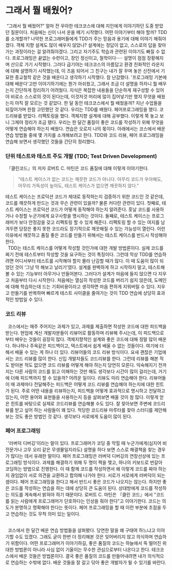 # 그래서 뭘 배웠어?
&nbsp;“그래서 뭘 배웠어?” 얼마 전 우아한 테크코스에 대해 지인에게 이야기하던 도중 받았던 질문이다. 처음에는 신이 나서 운을 떼기 시작했다. 어떤 이야기부터 해야 할까? TDD를 소개할까? 나약한 프로그래머들에게 TDD가 주는 믿음과 용기에 대해 이야기 해줘야겠다. 객체 지향 설계도 많이 배우지 않았나? 설계에는 정답이 없고, 스스로의 답을 찾아가는 과정이라는 걸 알려줘야겠다. 그리고 자기주도 학습과 관련된 이야기도 빠질 수 없다. 프로그래밍은 끝없는 수련이고, 장인 정신이고, 철학이다····· 설명이 점점 장황해지며 산으로 가기 시작했다. 그러다 급기야는 테크코스의 아름답고 환경 친화적인 라운지에 대해 설명하기 시작했는데, 이 즈음 되어서 그 친구는 내가 잘 꾸며 놓은 신전에서 기묘한 종교철학 같은 것을 배운다고 생각하기 시작했다. 참 난감했다. '프로그래밍 기본에 대해 배운다'고만 이야기하기에는 뭔가 아쉬웠고, 그래서 조금 더 설명을 하자니 뭘 배우는지 간단하게 정리하기 어려웠다. 지식은 복잡한 내용들을 단순하게 재구성할 수 있어야 비로소 스스로의 것이 된다는데, 이것저것 머리에 많이 집어넣기만 했지 무엇을 배웠는지 아직 잘 모르는 것 같았다. 한 달 동안 테크코스에서 뭘 배웠을까? 지난 수업들을 되짚어가며 한참 고민했던 것 같다. 우리는 TDD를 배웠다. 페어프로그래밍을 했다. 코드리뷰를 받았다. 리펙토링을 했다. 객체지향 설계에 대해 공부했다. 이렇게 쭉 놓고 보니 그제야 정리가 조금 됐다. 우리는 한 달간 품질이 좋은 코드를 작성하기 위해 무엇을 어떻게 연습해야 하는지 배웠다. 연습은 오로지 나의 몫이다.
아래에서는 코스에서 배운 연습 방법들 중에 몇 가지를 소개해보려고 한다. TDD와 코드 리뷰, 페어 프로그래밍을 연습해 보면서 생각했던 것들을 간단히 정리했다.

### 단위 테스트와 테스트 주도 개발 (TDD; Test Driven Development)
 &nbsp;『클린코드』의 저자 로버트 C. 마틴은 코드 품질에 대해 이렇게 이야기한다.
 > "테스트 케이스가 없는 코드는 깨끗한 코드가 아니다. 아무리 코드가 우아해도, 아무리 가독성이 높아도, 테스트 케이스가 없으면 깨끗하지 않다."
 
테스트 케이스는 프로덕션 코드가 제대로 동작하는지 검증하기 위한 코드인 것 같은데, 코드를 깨끗하게 만드는 것과 무슨 관련이 있을까? 물론 커다란 관련이 있다. 첫째로, 테스트 케이스는 프로덕션 코드가 어떻게 동작해야 하는지 알려준다. 훗날 코드를 사용하거나 수정할 누군가에게 요구사항을 명시하는 것이다. 둘째로, 테스트 케이스는 프로그래머가 보다 안정감을 갖고 리펙토링 할 수 있게 해준다. 리펙토링 할 수 있는 여지를 남겨두면 당장은 좋지 못한 코드라도 장기적으로 깨끗해질 수 있는 가능성이 열린다. 이런 이유에서 깨끗하고 품질 좋은 코드를 만들기 위해서는 테스트 케이스를 반드시 작성해야 한다.
<br>&nbsp; TDD는 테스트 케이스를 어떻게 작성할 것인가에 대한 개발 방법론이다. 실제 코드를 짜기 전에 테스트부터 작성할 것을 요구하는 것이 특징이다. 그런데 막상 TDD를 연습하려면 어디서부터 테스트를 시작해야 할지 몰라 난감할 때가 많다. 이 때 도움이 많이 되었던 것이 ‘그냥 막 해보고 날리기’였다. 설계를 완벽하게 하고 시작하지 말고, 테스트해볼 수 있는 기능부터 아무거나 만들어본다. 그러다가 설계가 마음에 들지 않으면 다 지우고 처음부터 다시 시작한다. 처음에는 열심히 작성한 코드를 버리기 쉽지 않은데, 도메인에 대해 학습하는데 드는 기회비용이라고 생각하면 마음 편하게 지워버릴 수 있다. 지우고 만들기를 반복하며 빠르게 테스트 사이클을 줄여가는 것이 TDD 연습에 상당히 효과적인 방법일 수 있다.
 
### 코드 리뷰
&nbsp; 코스에서는 매주 주어지는 과제가 있고, 과제를 제출하면 작성한 코드에 대한 피드백을 받는다. 현업에 계신 개발자분들이 리뷰어로 활동하며 리뷰해 주시는데, 이 피드백으로부터 배우는 것들이 굉장히 많다. 객체지향적인 설계와 좋은 코드에 대해 정말 많이 배운다. 하나하나 주옥같은 피드백이고, 텍스트에서 쉽게 배울 수 없는 것들이다. 여기에 더해서 배울 수 있는 게 하나 더 있다. 리뷰어들의 코드 리뷰 방식이다. 요새 괜찮은 기업에서는 코드 리뷰를 많이 한다. 신입 개발자들도 코드리뷰를 한다. 그런데 리뷰를 해본 적도 받아본 적도 없으면 코드 리뷰를 어떻게 해야 하는지 당연히 모른다. 익숙해지기 전까지는 다른 사람의 코드를 읽고 이해하는 것만 해도 생각보다 시간이 많이 걸리는데, 거기에 더해 피드백까지 할 수 있을까? 어려운 일이다. 리뷰도 미리 연습해야 한다. 리뷰어들이 매 과제마다 전달해주는 피드백은 어떻게 코드 리뷰를 연습해야 하는지에 대한 힌트가 된다. 주로 어떤 내용을 리뷰하는지, 피드백을 어떻게 효과적으로 명시하고 전달하고 있는지, 어떤 용어와 표현들을 사용하는지 등을 살펴보면 배울 것이 참 많다. 이렇게 얻은 힌트를 바탕으로 실제로 코드리뷰를 연습해볼 수도 있다. 잘 찾아보면 주변에 코드리뷰를 받고 싶어 하는 사람들이 꽤 있다. 적당한 코드리뷰 마루타를 찾아 스터디를 제안해보는 것도 좋은 방법인 것 같다. 생각보다 서로에게 도움이 많이 된다.
 
### 페어 프로그래밍
&nbsp; '러버덕 디버깅'이라는 말이 있다. 프로그래머가 코딩 중 막힐 때 누군가에게(심지어 비전문가나 고무 오리 같은 무생물일지라도) 설명을 하다 보면 스스로 해결책을 찾는 경우가 많다는 데서 유래한 말이다. 페어 프로그래밍은 러버덕 디버깅의 연장선상에 있는 프로그래밍 방식이다. 과제를 해결하기 위해 두 명이 짝을 맺고, 하나의 키보드로 번갈아 코딩하는 방법으로 진행한다. 이 때 함께 코드를 작성하면서 왜 이렇게 코드를 짜야 하는지 끊임없이 서로 의견을 교환하고 합의해 나가야 한다. 서로가 서로에게 러버덕이 되는 셈이다. 페어 프로그래밍을 한다고 해서 반드시 좋은 코드가 나오지는 않는다. 하지만 좋은 코드를 작성하는 연습을 하는 데에 상당히 큰 도움이 된다. 상대방에게 코드를 작성하는 의도를 계속해서 밝혀야 하기 때문이다. 로버트 C. 마틴은 『클린 코드』에서 "코드를 읽는 사람에게 프로그래머가 단호하다는 인상을 줘야 한다"고 이야기한다. 코드는 의도가 분명하고 명확해야 한다는 뜻이다. 페어 프로그래밍을 할 때 이런 부분에 초점을 두고 연습하는 것도 무척 의미 있는 일이다.   

<br>
&nbsp; 코스에서 한 달간 배운 연습 방법들을 살펴봤다. 당연한 말을 왜 구태여 하느냐고 이야기할 수도 있겠다. 그래도 굳이 한번 더 정리해본 것은 잊어버리지 않고 의식하며 연습하기 위함이다. 어떤 프로그래머가 이야기하길, 좋은 품질의 코드는 하늘에서 뚝 떨어진 위대한 방법론이 아니라 사심 없이 기울이는 무수한 관심으로부터 나온다고 한다. 테크코스에서 배운 것들은 방법론이다. 결국 좋은 품질의 코드를 만들어내려면 내가 의식적으로 연습하는 수밖에 없다. 배운 것들을 잘 갈고 닦아 좋은 개발자가 될 수 있기를 바란다.
